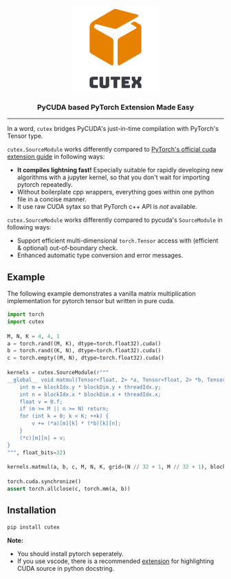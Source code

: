 
<p align="center"><img src="logo.png" alt="Logo"></p>

<h3 align="center" style="font-weight:bold"> PyCUDA based PyTorch Extension Made Easy </h3>

---

In a word, `cutex` bridges PyCUDA's just-in-time compilation with PyTorch's Tensor type.

``cutex.SourceModule`` works differently compared to [PyTorch's official cuda extension guide](https://pytorch.org/tutorials/advanced/cpp_extension.html) in following ways:

- **It compiles lightning fast!** Especially suitable for rapidly developing new algorithms with a jupyter kernel, so that you don't wait for importing pytorch repeatedly.
- Without boilerplate cpp wrappers, everything goes within one python file in a concise manner.
- It use raw CUDA sytax so that PyTorch c++ API is _not_ available.

``cutex.SourceModule`` works differently compared to pycuda's ``SourceModule`` in following ways:

- Support efficient multi-dimensional `torch.Tensor` access with (efficient & optional) out-of-boundary check.
- Enhanced automatic type conversion and error messages.

## Example

The following example demonstrates a vanilla matrix multiplication implementation for pytorch tensor but written in pure cuda.

```python
import torch
import cutex

M, N, K = 4, 4, 1
a = torch.rand((M, K), dtype=torch.float32).cuda()
b = torch.rand((K, N), dtype=torch.float32).cuda()
c = torch.empty((M, N), dtype=torch.float32).cuda()

kernels = cutex.SourceModule(r"""
__global__ void matmul(Tensor<float, 2> *a, Tensor<float, 2> *b, Tensor<float, 2> *c, int M, int N, int K) {
    int m = blockIdx.y * blockDim.y + threadIdx.y;
    int n = blockIdx.x * blockDim.x + threadIdx.x;
    float v = 0.f;
    if (m >= M || n >= N) return;
    for (int k = 0; k < K; ++k) {
        v += (*a)[m][k] * (*b)[k][n];
    }
    (*c)[m][n] = v;
}
""", float_bits=32)

kernels.matmul(a, b, c, M, N, K, grid=(N // 32 + 1, M // 32 + 1), block=(32, 32, 1))

torch.cuda.synchronize()
assert torch.allclose(c, torch.mm(a, b))
```

## Installation

```bash
pip install cutex
```

**Note:**

- You should install pytorch seperately.
- If you use vscode, there is a recommended [extension](https://marketplace.visualstudio.com/items?itemName=huangyuyao.pycuda-highlighter) for highlighting CUDA source in python docstring.
